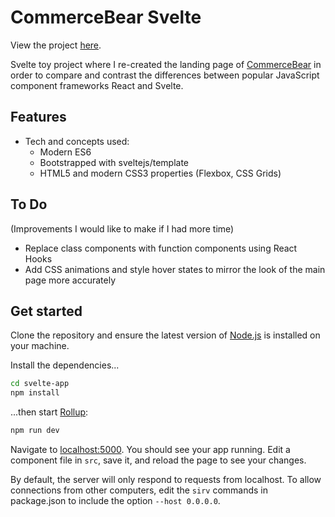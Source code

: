# CommerceBear Svelte

View the project <a href="https://commerce-bear-svelte.vercel.app/">here</a>.

Svelte toy project where I re-created the landing page of <a href="http://commercebear.com/">CommerceBear</a> in order to compare and contrast the differences between popular JavaScript component frameworks React and Svelte.

## Features
- Tech and concepts used: 
    * Modern ES6
    * Bootstrapped with sveltejs/template
    * HTML5 and modern CSS3 properties (Flexbox, CSS Grids)

## To Do

(Improvements I would like to make if I had more time)

- Replace class components with function components using React Hooks
- Add CSS animations and style hover states to mirror the look of the main page more accurately

## Get started

Clone the repository and ensure the latest version of [Node.js](https://nodejs.org) is installed on your machine.
 
Install the dependencies...

```bash
cd svelte-app
npm install
```

...then start [Rollup](https://rollupjs.org):

```bash
npm run dev
```

Navigate to [localhost:5000](http://localhost:5000). You should see your app running. Edit a component file in `src`, save it, and reload the page to see your changes.

By default, the server will only respond to requests from localhost. To allow connections from other computers, edit the `sirv` commands in package.json to include the option `--host 0.0.0.0`.
